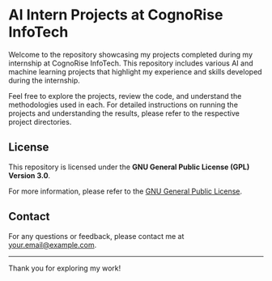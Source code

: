 # AI Intern Projects at CognoRise InfoTech

Welcome to the repository showcasing my projects completed during my internship at CognoRise InfoTech. This repository includes various AI and machine learning projects that highlight my experience and skills developed during the internship.

Feel free to explore the projects, review the code, and understand the methodologies used in each. For detailed instructions on running the projects and understanding the results, please refer to the respective project directories.

## License

This repository is licensed under the **GNU General Public License (GPL) Version 3.0**. 

For more information, please refer to the [GNU General Public License](https://www.gnu.org/licenses/gpl-3.0.html).

## Contact

For any questions or feedback, please contact me at [your.email@example.com](mailto:your.email@example.com).

---

Thank you for exploring my work!
